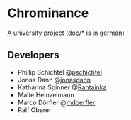 Chrominance
===========

A university project (doc/* is in german)

Developers
----------

- Phillip Schichtel @[pschichtel](https://github.com/pschichtel)
- Jonas Dann @[jonasdann](https://github.com/jonasdann)
- Katharina Spinner @[Rahtainka](https://github.com/Rahtainka)
- Malte Heinzelmann
- Marco Dörfler @[mdoerfler](https://github.com/mdoerfler)
- Ralf Oberer
